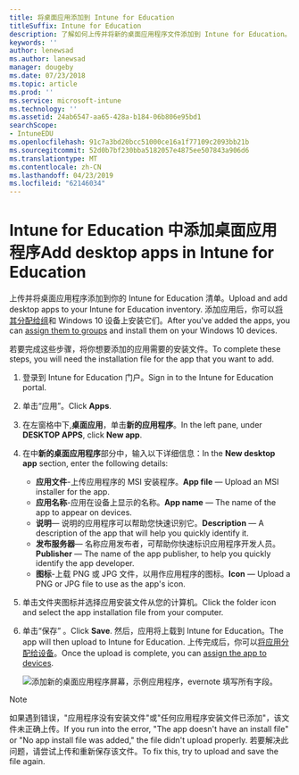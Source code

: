 ```yaml
---
title: 将桌面应用添加到 Intune for Education
titleSuffix: Intune for Education
description: 了解如何上传并将新的桌面应用程序文件添加到 Intune for Education。
keywords: ''
author: lenewsad
ms.author: lanewsad
manager: dougeby
ms.date: 07/23/2018
ms.topic: article
ms.prod: ''
ms.service: microsoft-intune
ms.technology: ''
ms.assetid: 24ab6547-aa65-428a-b184-06b806e95bd1
searchScope:
- IntuneEDU
ms.openlocfilehash: 91c7a3bd20bcc51000ce16a1f77109c2093bb21b
ms.sourcegitcommit: 52d0b7bf230bba5182057e4875ee507843a906d6
ms.translationtype: MT
ms.contentlocale: zh-CN
ms.lasthandoff: 04/23/2019
ms.locfileid: "62146034"
---
```

# <a name="add-desktop-apps-in-intune-for-education"></a><span data-ttu-id="c5f1a-103">Intune for Education 中添加桌面应用程序</span><span class="sxs-lookup"><span data-stu-id="c5f1a-103">Add desktop apps in Intune for Education</span></span>

<span data-ttu-id="c5f1a-104">上传并将桌面应用程序添加到你的 Intune for Education 清单。</span><span class="sxs-lookup"><span data-stu-id="c5f1a-104">Upload and add desktop apps to your Intune for Education inventory.</span></span> <span data-ttu-id="c5f1a-105">添加应用后，你可以[将其分配给组](install-apps.md)和 Windows 10 设备上安装它们。</span><span class="sxs-lookup"><span data-stu-id="c5f1a-105">After you've added the apps, you can [assign them to groups](install-apps.md) and install them on your Windows 10 devices.</span></span>  

<span data-ttu-id="c5f1a-106">若要完成这些步骤，将你想要添加的应用需要的安装文件。</span><span class="sxs-lookup"><span data-stu-id="c5f1a-106">To complete these steps, you will need the installation file for the app that you want to add.</span></span>  

1. <span data-ttu-id="c5f1a-107">登录到 Intune for Education 门户。</span><span class="sxs-lookup"><span data-stu-id="c5f1a-107">Sign in to the Intune for Education portal.</span></span>
2. <span data-ttu-id="c5f1a-108">单击“应用”。</span><span class="sxs-lookup"><span data-stu-id="c5f1a-108">Click **Apps**.</span></span>
3. <span data-ttu-id="c5f1a-109">在左窗格中下,**桌面应用**，单击**新的应用程序**。</span><span class="sxs-lookup"><span data-stu-id="c5f1a-109">In the left pane, under **DESKTOP APPS**, click **New app**.</span></span>
4. <span data-ttu-id="c5f1a-110">在中**新的桌面应用程序**部分中，输入以下详细信息：</span><span class="sxs-lookup"><span data-stu-id="c5f1a-110">In the **New desktop app** section, enter the following details:</span></span>
   * <span data-ttu-id="c5f1a-111">**应用文件**-上传应用程序的 MSI 安装程序。</span><span class="sxs-lookup"><span data-stu-id="c5f1a-111">**App file** — Upload an MSI installer for the app.</span></span>
   * <span data-ttu-id="c5f1a-112">**应用名称**-应用在设备上显示的名称。</span><span class="sxs-lookup"><span data-stu-id="c5f1a-112">**App name** — The name of the app to appear on devices.</span></span>
   * <span data-ttu-id="c5f1a-113">**说明**— 说明的应用程序可以帮助您快速识别它。</span><span class="sxs-lookup"><span data-stu-id="c5f1a-113">**Description** — A description of the app that will help you quickly identify it.</span></span>
   * <span data-ttu-id="c5f1a-114">**发布服务器**— 名称应用发布者，可帮助你快速标识应用程序开发人员。</span><span class="sxs-lookup"><span data-stu-id="c5f1a-114">**Publisher** — The name of the app publisher, to help you quickly identify the app developer.</span></span>
   * <span data-ttu-id="c5f1a-115">**图标**-上载 PNG 或 JPG 文件，以用作应用程序的图标。</span><span class="sxs-lookup"><span data-stu-id="c5f1a-115">**Icon** — Upload a PNG or JPG file to use as the app's icon.</span></span>
5. <span data-ttu-id="c5f1a-116">单击文件夹图标并选择应用安装文件从您的计算机。</span><span class="sxs-lookup"><span data-stu-id="c5f1a-116">Click the folder icon and select the app installation file from your computer.</span></span> 
6. <span data-ttu-id="c5f1a-117">单击“保存” 。</span><span class="sxs-lookup"><span data-stu-id="c5f1a-117">Click **Save**.</span></span> <span data-ttu-id="c5f1a-118">然后，应用将上载到 Intune for Education。</span><span class="sxs-lookup"><span data-stu-id="c5f1a-118">The app will then upload to Intune for Education.</span></span> <span data-ttu-id="c5f1a-119">上传完成后，你可以[将应用分配给设备](install-apps.md)。</span><span class="sxs-lookup"><span data-stu-id="c5f1a-119">Once the upload is complete, you can [assign the app to devices](install-apps.md).</span></span> 

   ![添加新的桌面应用程序屏幕，示例应用程序，evernote 填写所有字段。](./media/apps-004-filled-out-desktop-app.png)  

> [!NOTE]
> <span data-ttu-id="c5f1a-121">如果遇到错误，"应用程序没有安装文件"或"任何应用程序安装文件已添加"，该文件未正确上传。</span><span class="sxs-lookup"><span data-stu-id="c5f1a-121">If you run into the error, "The app doesn't have an install file" or "No app install file was added," the file didn't upload properly.</span></span> <span data-ttu-id="c5f1a-122">若要解决此问题，请尝试上传和重新保存该文件。</span><span class="sxs-lookup"><span data-stu-id="c5f1a-122">To fix this, try to upload and save the file again.</span></span>
